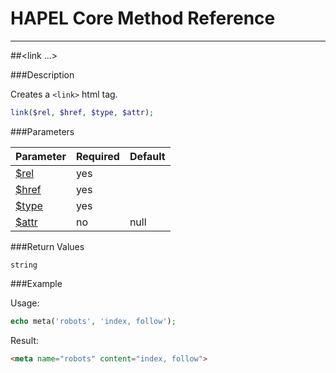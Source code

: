 # HAPEL Core Method Reference

---
##\<link ...>


###Description

Creates a `<link>` html tag.

```php
link($rel, $href, $type, $attr);
```

###Parameters

Parameter                               | Required  | Default
----------------------------------------|-----------|--------------
[$rel](../attributes/rel.md)            | yes       |
[$href](../attributes/href.md)          | yes       |
[$type](../attributes/type.md)          | yes       |
[$attr](../attributes/attr.md)          | no        | null


###Return Values

`string`


###Example

Usage:
```php
echo meta('robots', 'index, follow');
```
Result:
```html
<meta name="robots" content="index, follow">
```